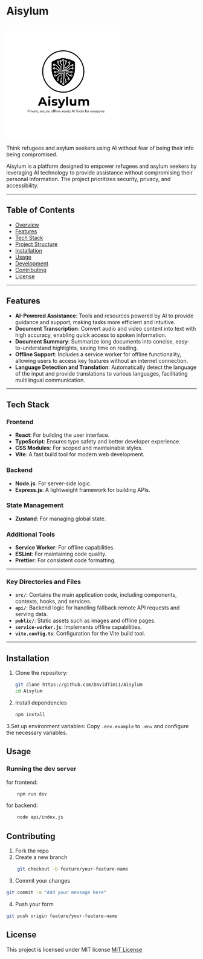 # Aisylum
<img src="public/images/banner%20image.png" alt="Aisylum Banner" width="300" height="300">


Think refugees and asylum seekers using AI without fear of being their info being compromised.

Aisylum is a platform designed to empower refugees and asylum seekers by leveraging AI technology to provide assistance without compromising their personal information. The project prioritizes security, privacy, and accessibility.

---

## Table of Contents

- [Overview](#overview)
- [Features](#features)
- [Tech Stack](#tech-stack)
- [Project Structure](#project-structure)
- [Installation](#installation)
- [Usage](#usage)
- [Development](#development)
- [Contributing](#contributing)
- [License](#license)

---

## Features

* **AI-Powered Assistance**: Tools and resources powered by AI to provide guidance and support, making tasks more efficient and intuitive.
* **Document Transcription**: Convert audio and video content into text with high accuracy, enabling quick access to spoken information.
* **Document Summary**: Summarize long documents into concise, easy-to-understand highlights, saving time on reading.
* **Offline Support**: Includes a service worker for offline functionality, allowing users to access key features without an internet connection.
* **Language Detection and Translation**: Automatically detect the language of the input and provide translations to various languages, facilitating multilingual communication.

---

## Tech Stack

### Frontend
- **React**: For building the user interface.
- **TypeScript**: Ensures type safety and better developer experience.
- **CSS Modules**: For scoped and maintainable styles.
- **Vite**: A fast build tool for modern web development.

### Backend
- **Node.js**: For server-side logic.
- **Express.js**: A lightweight framework for building APIs.

### State Management
- **Zustand**: For managing global state.

### Additional Tools
- **Service Worker**: For offline capabilities.
- **ESLint**: For maintaining code quality.
- **Prettier**: For consistent code formatting.

---


### Key Directories and Files

- **`src/`**: Contains the main application code, including components, contexts, hooks, and services.
- **`api/`**: Backend logic for handling fallback remote API requests and serving data.
- **`public/`**: Static assets such as images and offline pages.
- **`service-worker.js`**: Implements offline capabilities.
- **`vite.config.ts`**: Configuration for the Vite build tool.

---

## Installation

1. Clone the repository:
   ```bash
   git clone https://github.com/DavidTimi1/Aisylum
   cd Aisylum
   ```

2. Install dependencies
   ```bash
   npm install
   ```
3.Set up environment variables:
Copy `.env.example` to `.env` and configure the necessary variables.

## Usage
###  Running the dev server
for frontend:
```bash
    npm run dev
```

for backend:
```bash
    node api/index.js
```

## Contributing
1. Fork the repo
2. Create a new branch
```bash
    git checkout -b feature/your-feature-name
```
3. Commit your changes
```bash
git commit -m "Add your message here"
```
4. Push your form
```bash
git push origin feature/your-feature-name
```

## License
This project is licensed under MIT license
[MIT License](LICENSE)